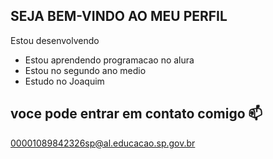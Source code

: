 ## SEJA BEM-VINDO AO MEU PERFIL 

Estou desenvolvendo
- Estou aprendendo programacao no alura
- Estou no segundo ano medio
- Estudo no Joaquim
## voce pode entrar em contato comigo 📫 

00001089842326sp@al.educacao.sp.gov.br
